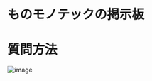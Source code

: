 # ものモノテックの掲示板

# 質問方法
![image](https://user-images.githubusercontent.com/85218626/120762072-d6fea400-c550-11eb-8fe1-90e5afb4fe95.png)


